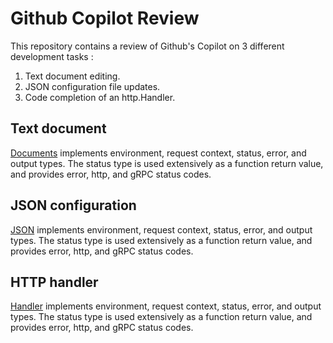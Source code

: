 # Github Copilot Review

This repository contains a review of Github's Copilot on 3 different development tasks :
1. Text document editing.
2. JSON configuration file updates.
3. Code completion of an http.Handler.
	
## Text document  
[Documents][docspkg] implements environment, request context, status, error, and output types. The status type is used extensively as a function return value, and provides error, http, and gRPC status codes. 

## JSON configuration
[JSON][jsonpkg] implements environment, request context, status, error, and output types. The status type is used extensively as a function return value, and provides error, http, and gRPC status codes. 

## HTTP handler
[Handler][handlerpkg] implements environment, request context, status, error, and output types. The status type is used extensively as a function return value, and provides error, http, and gRPC status codes. 



[docspkg]: <https://pkg.go.dev/github.com/advanced-go/copilot/docs>
[jsonpkg]: <https://pkg.go.dev/github.com/advanced-go/copilot/resource>
[handlerpkg]: <https://pkg.go.dev/github.com/advanced-go/copilot/handler>

